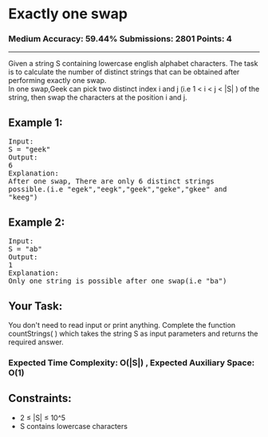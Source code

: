 # Exactly one swap

### Medium Accuracy: 59.44% Submissions: 2801 Points: 4

---

Given a string S containing lowercase english alphabet characters. The task is to calculate the number of distinct strings that can be obtained after performing exactly one swap.\
In one swap,Geek can pick two distinct index i and j (i.e 1 < i < j < |S| ) of the string, then swap the characters at the position i and j.

## Example 1:

<pre>
Input:
S = "geek"
Output: 
6
Explanation: 
After one swap, There are only 6 distinct strings 
possible.(i.e "egek","eegk","geek","geke","gkee" and 
"keeg")
</pre>

## Example 2:

<pre>
Input:
S = "ab"
Output: 
1
Explanation:
Only one string is possible after one swap(i.e "ba")
</pre>

## Your Task:

You don't need to read input or print anything. Complete the function countStrings( ) which takes the string S as input parameters and returns the required answer.

### Expected Time Complexity: O(|S|) , Expected Auxiliary Space: O(1)

## Constraints:

- 2 ≤ |S| ≤ 10^5
- S contains lowercase characters
